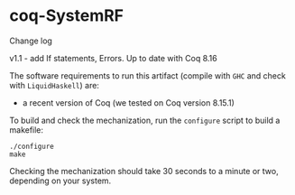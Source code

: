 # coq-SystemRF

Change log

v1.1 - add If statements, Errors. Up to date with Coq 8.16

The software requirements to run this artifact (compile with `GHC` and check with `LiquidHaskell`) are:
  - a recent version of Coq (we tested on Coq version 8.15.1)

To build and check the mechanization, run the `configure` script to build a makefile:

```
./configure
make
```

Checking the mechanization should take 30 seconds to a minute or two, depending on your system.
